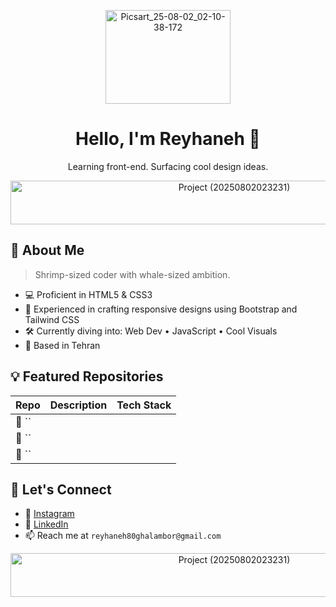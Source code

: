 <p align="center">
  <img width="200" height="150" alt="Picsart_25-08-02_02-10-38-172" src="https://github.com/user-attachments/assets/aacda5fa-87a0-47c8-9c4c-a65a352688c6" />
</p>


<h1 align="center">Hello, I'm Reyhaneh 👋</h1>
<p align="center">Learning front-end. Surfacing cool design ideas.</p>

<p align="center">
  <img width="700" height="70" alt="Project (20250802023231)" src="https://github.com/user-attachments/assets/f3f3c809-b24a-4e71-92ce-16e0389558d7" />
</p>

## 🌊 About Me

> Shrimp-sized coder with whale-sized ambition. <br>

- 💻 Proficient in HTML5 & CSS3
- 📱 Experienced in crafting responsive designs using Bootstrap and Tailwind CSS
- 🛠️ Currently diving into: Web Dev • JavaScript  • Cool Visuals
- 📍 Based in Tehran
  
## 💡 Featured Repositories

| Repo | Description | Tech Stack |
|------|-------------|------------|
| 🧂 `` |  |  |
| 🐠 `` |  |  |
| 🦐 `` |  |  |

## 🐾 Let's Connect

- 🐤 [Instagram](https://www.instagram.com/reyhaneh.alt/)
- 🌿 [LinkedIn](https://www.linkedin.com/in/reyhaneh-ghalambor-76a889368)
- 📫 Reach me at `reyhaneh80ghalambor@gmail.com`

<p align="center">
  <img width="700" height="70" alt="Project (20250802023231)" src="https://github.com/user-attachments/assets/f3f3c809-b24a-4e71-92ce-16e0389558d7" />
</p>
